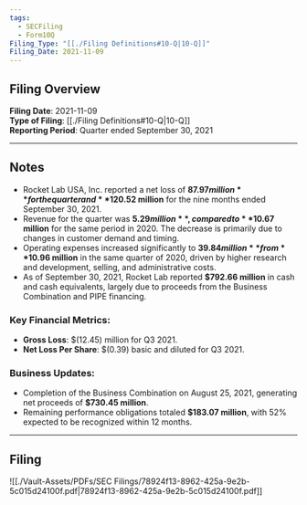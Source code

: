```yaml
---
tags:
  - SECFiling
  - Form10Q
Filing_Type: "[[./Filing Definitions#10-Q|10-Q]]"
Filing_Date: 2021-11-09
---
```


## Filing Overview

**Filing Date**: 2021-11-09  
**Type of Filing**: [[./Filing Definitions#10-Q|10-Q]]  
**Reporting Period**: Quarter ended September 30, 2021  

---

## Notes

- Rocket Lab USA, Inc. reported a net loss of **$87.97 million** for the quarter and **$120.52 million** for the nine months ended September 30, 2021.
- Revenue for the quarter was **$5.29 million**, compared to **$10.67 million** for the same period in 2020. The decrease is primarily due to changes in customer demand and timing.
- Operating expenses increased significantly to **$39.84 million** from **$10.96 million** in the same quarter of 2020, driven by higher research and development, selling, and administrative costs.
- As of September 30, 2021, Rocket Lab reported **$792.66 million** in cash and cash equivalents, largely due to proceeds from the Business Combination and PIPE financing.

### Key Financial Metrics:
- **Gross Loss**: $(12.45) million for Q3 2021.  
- **Net Loss Per Share**: $(0.39) basic and diluted for Q3 2021.  

### Business Updates:
- Completion of the Business Combination on August 25, 2021, generating net proceeds of **$730.45 million**.
- Remaining performance obligations totaled **$183.07 million**, with 52% expected to be recognized within 12 months.

---

## Filing

![[./Vault-Assets/PDFs/SEC Filings/78924f13-8962-425a-9e2b-5c015d24100f.pdf|78924f13-8962-425a-9e2b-5c015d24100f.pdf]]
